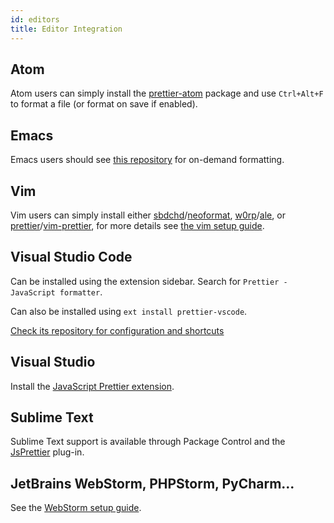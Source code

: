 ```yaml
---
id: editors
title: Editor Integration
---
```


## Atom

Atom users can simply install the
[prettier-atom](https://github.com/prettier/prettier-atom) package and use
`Ctrl+Alt+F` to format a file (or format on save if enabled).

## Emacs

Emacs users should see
[this repository](https://github.com/prettier/prettier-emacs) for on-demand
formatting.

## Vim

Vim users can simply install either
[sbdchd](https://github.com/sbdchd)/[neoformat](https://github.com/sbdchd/neoformat),
[w0rp](https://github.com/w0rp)/[ale](https://github.com/w0rp/ale), or
[prettier](https://github.com/prettier)/[vim-prettier](https://github.com/prettier/vim-prettier),
for more details see [the vim setup guide](vim.md).

## Visual Studio Code

Can be installed using the extension sidebar. Search for `Prettier - JavaScript
formatter`.

Can also be installed using `ext install prettier-vscode`.

[Check its repository for configuration and shortcuts](https://github.com/prettier/prettier-vscode)

## Visual Studio

Install the
[JavaScript Prettier extension](https://github.com/madskristensen/JavaScriptPrettier).

## Sublime Text

Sublime Text support is available through Package Control and the
[JsPrettier](https://packagecontrol.io/packages/JsPrettier) plug-in.

## JetBrains WebStorm, PHPStorm, PyCharm...

See the [WebStorm setup guide](webstorm.md).

